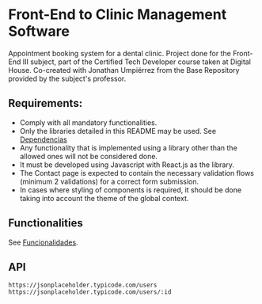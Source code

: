 # Front-End to Clinic Management Software

Appointment booking system for a dental clinic. Project done for the Front-End III subject, part of the Certified Tech Developer course taken at Digital House.
Co-created with Jonathan Umpiérrez from the Base Repository provided by the subject's professor.

## Requirements: 
- Comply with all mandatory functionalities.
- Only the libraries detailed in this README may be used. See [Dependencias](docs/desarrollo.md#dependencias)
- Any functionality that is implemented using a library other than the allowed ones will not be considered done.
- It must be developed using Javascript with React.js as the library.
- The Contact page is expected to contain the necessary validation flows (minimum 2 validations) for a correct form submission.
- In cases where styling of components is required, it should be done taking into account the theme of the global context.

## Functionalities

See [Funcionalidades](docs/funcionalidades.md).

## API

`https://jsonplaceholder.typicode.com/users`
`https://jsonplaceholder.typicode.com/users/:id`
